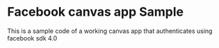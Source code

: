 Facebook canvas app Sample
==========================================

This is a sample code of a working canvas app that authenticates using facebook sdk 4.0
